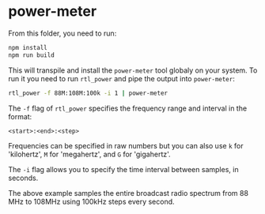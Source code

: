 # power-meter

From this folder, you need to run:

```bash
npm install
npm run build
```

This will transpile and install the `power-meter` tool globaly on your system. To run it you need to run `rtl_power` and pipe the output into `power-meter`:

```bash
rtl_power -f 88M:108M:100k -i 1 | power-meter
```

The `-f` flag of `rtl_power` specifies the frequency range and interval in the format:

```
<start>:<end>:<step>
```

Frequencies can be specified in raw numbers but you can also use `k` for 'kilohertz', `M` for 'megahertz', and `G` for 'gigahertz'.

The `-i` flag allows you to specify the time interval between samples, in seconds.

The above example samples the entire broadcast radio spectrum from 88 MHz to 108MHz using 100kHz steps every second.
